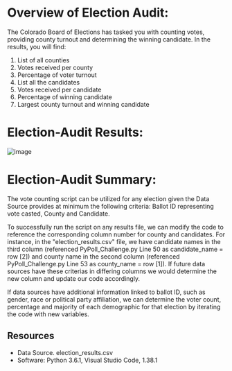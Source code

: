 # Overview of Election Audit: 

The Colorado Board of Elections has tasked you with counting votes, providing county turnout and determining the winning candidate. In the results, you will find:

1. List of all counties
2. Votes received per county 
3. Percentage of voter turnout
5. List all the candidates
6. Votes received per candidate
7. Percentage of winning candidate 
8. Largest county turnout and winning candidate

# Election-Audit Results: 

![image](https://user-images.githubusercontent.com/114771735/197340934-c1bb5e46-174e-4e62-a551-187c6266dd12.png)

# Election-Audit Summary:

The vote counting script can be utilized for any election given the Data Source provides at minimum the following criteria: Ballot ID representing vote casted, County and Candidate. 

To successfully run the script on any results file, we can modify the code to reference the corresponding column number for county and candidates. For instance, in the "election_results.csv" file, we have candidate names in the third column (referenced PyPoll_Challenge.py Line 50 as candidate_name = row [2]) and county name in the second column (referenced PyPoll_Challenge.py Line 53 as county_name = row [1]). If future data sources have these criterias in differing columns we would determine the new column and update our code accordingly. 

If data sources have additional information linked to ballot ID, such as gender, race or political party affiliation, we can determine the voter count, percentage and majority of each demographic for that election by iterating the code with new variables. 

## Resources
- Data Source. election_results.csv
- Software: Python 3.6.1, Visual Studio Code, 1.38.1


